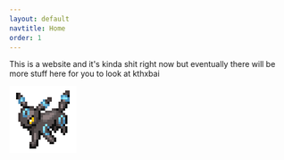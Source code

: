 ```yaml
---
layout: default
navtitle: Home
order: 1
---
```

This is a website and it's kinda shit right now but eventually there will be more stuff here for you to look at kthxbai

<img src="/assets/umbreon.gif" srcset="/assets/umbreon-2x.gif 2x" alt="Shiny Umbreon doing a run">
